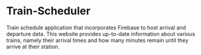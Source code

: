 # Train-Scheduler
Train schedule application that incorporates Firebase to host arrival and departure data. This website provides up-to-date information about various trains, namely their arrival times and how many minutes remain until they arrive at their station.

